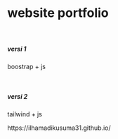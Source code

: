 <h1>website portfolio</h1>
<br>
<h5> versi 1</h5>
<p>boostrap + js</p>
<br>
<h5> versi 2</h5>
<p>tailwind + js</p>
https://ilhamadikusuma31.github.io/

